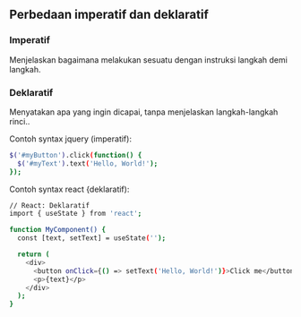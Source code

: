 ## Perbedaan imperatif dan deklaratif
### Imperatif
Menjelaskan bagaimana melakukan sesuatu dengan instruksi langkah demi langkah.
### Deklaratif
Menyatakan apa yang ingin dicapai, tanpa menjelaskan langkah-langkah rinci..

Contoh syntax jquery (imperatif):

```bash
$('#myButton').click(function() {
  $('#myText').text('Hello, World!');
});
```

Contoh syntax react {deklaratif):

```bash
// React: Deklaratif
import { useState } from 'react';

function MyComponent() {
  const [text, setText] = useState('');

  return (
    <div>
      <button onClick={() => setText('Hello, World!')}>Click me</button>
      <p>{text}</p>
    </div>
  );
}
```
